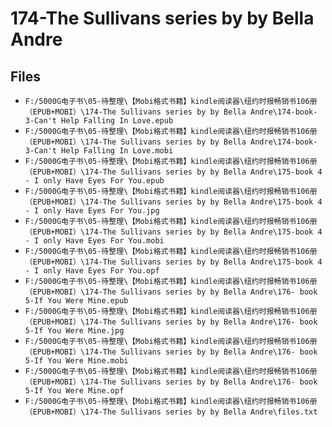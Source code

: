 # 174-The Sullivans series by by Bella Andre

## Files

- `F:/5000G电子书\05-待整理\【Mobi格式书籍】kindle阅读器\纽约时报畅销书106册（EPUB+MOBI）\174-The Sullivans series by by Bella Andre\174-book-3-Can't Help Falling In Love.epub`
- `F:/5000G电子书\05-待整理\【Mobi格式书籍】kindle阅读器\纽约时报畅销书106册（EPUB+MOBI）\174-The Sullivans series by by Bella Andre\174-book-3-Can't Help Falling In Love.mobi`
- `F:/5000G电子书\05-待整理\【Mobi格式书籍】kindle阅读器\纽约时报畅销书106册（EPUB+MOBI）\174-The Sullivans series by by Bella Andre\175-book 4 - I only Have Eyes For You.epub`
- `F:/5000G电子书\05-待整理\【Mobi格式书籍】kindle阅读器\纽约时报畅销书106册（EPUB+MOBI）\174-The Sullivans series by by Bella Andre\175-book 4 - I only Have Eyes For You.jpg`
- `F:/5000G电子书\05-待整理\【Mobi格式书籍】kindle阅读器\纽约时报畅销书106册（EPUB+MOBI）\174-The Sullivans series by by Bella Andre\175-book 4 - I only Have Eyes For You.mobi`
- `F:/5000G电子书\05-待整理\【Mobi格式书籍】kindle阅读器\纽约时报畅销书106册（EPUB+MOBI）\174-The Sullivans series by by Bella Andre\175-book 4 - I only Have Eyes For You.opf`
- `F:/5000G电子书\05-待整理\【Mobi格式书籍】kindle阅读器\纽约时报畅销书106册（EPUB+MOBI）\174-The Sullivans series by by Bella Andre\176- book 5-If You Were Mine.epub`
- `F:/5000G电子书\05-待整理\【Mobi格式书籍】kindle阅读器\纽约时报畅销书106册（EPUB+MOBI）\174-The Sullivans series by by Bella Andre\176- book 5-If You Were Mine.jpg`
- `F:/5000G电子书\05-待整理\【Mobi格式书籍】kindle阅读器\纽约时报畅销书106册（EPUB+MOBI）\174-The Sullivans series by by Bella Andre\176- book 5-If You Were Mine.mobi`
- `F:/5000G电子书\05-待整理\【Mobi格式书籍】kindle阅读器\纽约时报畅销书106册（EPUB+MOBI）\174-The Sullivans series by by Bella Andre\176- book 5-If You Were Mine.opf`
- `F:/5000G电子书\05-待整理\【Mobi格式书籍】kindle阅读器\纽约时报畅销书106册（EPUB+MOBI）\174-The Sullivans series by by Bella Andre\files.txt`
